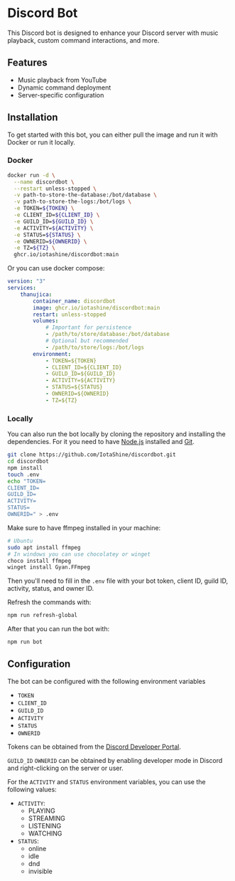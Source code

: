 # Discord Bot

This Discord bot is designed to enhance your Discord server with music playback, custom command interactions, and more.

## Features

-   Music playback from YouTube
-   Dynamic command deployment
-   Server-specific configuration

## Installation

To get started with this bot, you can either pull the image and run it with Docker or run it locally.

### Docker

```bash
docker run -d \
  --name discordbot \
  --restart unless-stopped \
  -v path-to-store-the-database:/bot/database \
  -v path-to-store-the-logs:/bot/logs \
  -e TOKEN=${TOKEN} \
  -e CLIENT_ID=${CLIENT_ID} \
  -e GUILD_ID=${GUILD_ID} \
  -e ACTIVITY=${ACTIVITY} \
  -e STATUS=${STATUS} \
  -e OWNERID=${OWNERID} \
  -e TZ=${TZ} \
  ghcr.io/iotashine/discordbot:main
```

Or you can use docker compose:

```yml
version: "3"
services:
    thanujica:
        container_name: discordbot
        image: ghcr.io/iotashine/discordbot:main
        restart: unless-stopped
        volumes:
            # Important for persistence
            - /path/to/store/database:/bot/database
            # Optional but recommended
            - /path/to/store/logs:/bot/logs
        environment:
            - TOKEN=${TOKEN}
            - CLIENT_ID=${CLIENT_ID}
            - GUILD_ID=${GUILD_ID}
            - ACTIVITY=${ACTIVITY}
            - STATUS=${STATUS}
            - OWNERID=${OWNERID}
            - TZ=${TZ}
```

### Locally

You can also run the bot locally by cloning the repository and installing the dependencies. For it you need to have [Node.js](https://nodejs.org/en/download/current) installed and [Git](https://git-scm.com/downloads).

```bash
git clone https://github.com/IotaShine/discordbot.git
cd discordbot
npm install
touch .env
echo "TOKEN=
CLIENT_ID=
GUILD_ID=
ACTIVITY=
STATUS=
OWNERID=" > .env
```

Make sure to have ffmpeg installed in your machine:

```bash
# Ubuntu
sudo apt install ffmpeg
# In windows you can use chocolatey or winget
choco install ffmpeg
winget install Gyan.FFmpeg
```

Then you'll need to fill in the `.env` file with your bot token, client ID, guild ID, activity, status, and owner ID.

Refresh the commands with:

```bash
npm run refresh-global
```

After that you can run the bot with:

```bash
npm run bot
```

## Configuration

The bot can be configured with the following environment variables

-   `TOKEN`
-   `CLIENT_ID`
-   `GUILD_ID`
-   `ACTIVITY`
-   `STATUS`
-   `OWNERID`

Tokens can be obtained from the [Discord Developer Portal](https://discord.com/developers/applications).

`GUILD_ID` `OWNERID` can be obtained by enabling developer mode in Discord and right-clicking on the server or user.

For the `ACTIVITY` and `STATUS` environment variables, you can use the following values:

-   `ACTIVITY`:
    -   PLAYING
    -   STREAMING
    -   LISTENING
    -   WATCHING
-   `STATUS`:
    -   online
    -   idle
    -   dnd
    -   invisible
